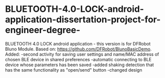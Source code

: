 # BLUETOOTH-4.0-LOCK-android-application-dissertation-project-for-engineer-degree-
BLUETOOTH 4.0 LOCK android application - this version is for DFRobot Bluno Module. Based on: https://github.com/DFRobot/BlunoBasicDemo. 
Added:
-second activity for saving user settings and name/MAC address of chosen BLE device in shared preferences
-automatic connecting to BLE device whose parameters has been saved 
-added shaking detection that has the same functionality as "open/send" button
-changed design
